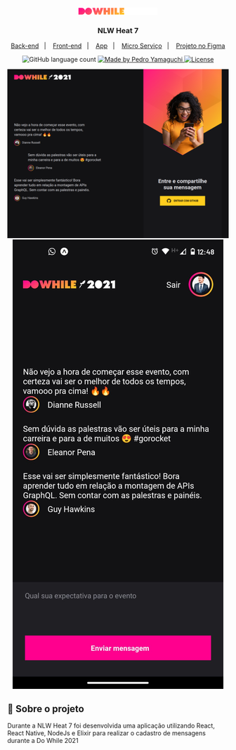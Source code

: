 <p align="center">
  <img alt="Do while 2021" src="./app/assets/logo.png">
</p>

<h3 align="center">
  NLW Heat 7
</h3>

<p align="center">
  <a href="./api">Back-end</a>&nbsp;&nbsp;&nbsp;|&nbsp;&nbsp;&nbsp;
  <a href="./web">Front-end</a>&nbsp;&nbsp;&nbsp;|&nbsp;&nbsp;&nbsp;
  <a href="./app">App</a>&nbsp;&nbsp;&nbsp;|&nbsp;&nbsp;&nbsp;
  <a href="./heat_tags">Micro Serviço</a>&nbsp;&nbsp;&nbsp;|&nbsp;&nbsp;&nbsp;
  <a href="https://www.figma.com/file/KSrKaw6JYH2aCK9pozMk9P/%5BNLW-Heat---Mission%3A-Impulse%5D-DoWhile2021-(Community)?node-id=0%3A1">Projeto no Figma</a>
</p>

<p align="center">
  <img alt="GitHub language count" src="https://img.shields.io/github/languages/count/hiroyamaguch/nlw-heat-7?color=04D361">

  <a href="https://pedroyamaguchi.dev/">
    <img alt="Made by Pedro Yamaguchi" src="https://img.shields.io/badge/made%20by-Pedro%20Yamaguchi-04D361">
  </a>
  
  <a href="./LICENSE">
    <img alt="License" src="https://img.shields.io/badge/license-MIT-04D361">
  </a>  
</p>

<p align="center">
  <img alt="Web" src="./web/src/assets/screen.png">
  <img alt="Mobile" src="./app/assets/screen.jpeg">
</p>

## :memo: Sobre o projeto
Durante a NLW Heat 7 foi desenvolvida uma aplicação utilizando React, React Native, NodeJs e Elixir para realizar o cadastro de mensagens durante a Do While 2021
